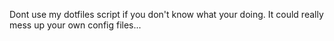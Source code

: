 Dont use my dotfiles script if you don't know what your doing. It could really mess up your own config files...
